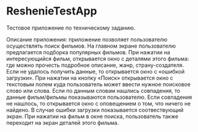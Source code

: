# ReshenieTestApp

Тестовое приложение по техническому заданию.

Описание приложения: приложение позволяет пользователю осуществлять поиск фильмов. На главном экране пользователю предлагается подборка популярных фильмов. При нажатии на интересующийся фильм, открывается окно с деталями этого фильма: где можно прочесть подробное описание, жанр, страну-создателя. Если не удалось получить данные, то открывается окно с «ошибкой загрузки». При нажатии на кнопку «Поиск» открывается окно с текстовым полем куда пользователь может ввести нужное поисковое слово или слова. Если по данным словам нашлись совпадения, то данные фильм/фильмы показываются пользователю. Если совпадения не нашлось, то открывается окно с оповещением о том, что ничего не найдено. В случае ошибки загрузки показывается соотвествующий экран. При нажатии на фильм в окне поиска, пользователь также переходит на экран деталей этого фильма. 
